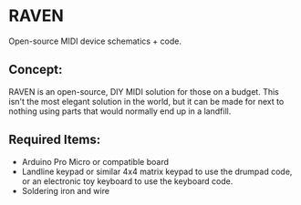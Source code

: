 # RAVEN
Open-source MIDI device schematics + code.

## Concept:
RAVEN is an open-source, DIY MIDI solution for those on a budget. This isn't the most elegant solution in the world, but it can be made for next to nothing using parts that would normally end up in a landfill.

## Required Items:
- Arduino Pro Micro or compatible board
- Landline keypad or similar 4x4 matrix keypad to use the drumpad code, or an electronic toy keyboard to use the keyboard code.
- Soldering iron and wire
